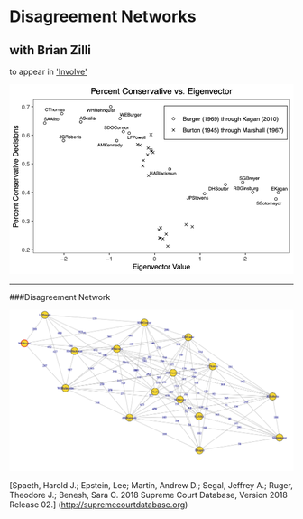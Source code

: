 Disagreement Networks
==========

## with Brian Zilli
to appear in ['Involve'](https://msp.org/involve/about/journal/about.html)

![](new_plot.png)<!-- -->

***

###Disagreement Network

![](graphDS.png)<!-- -->

[Spaeth, Harold J.; Epstein, Lee; Martin, Andrew D.; Segal, Jeffrey A.; Ruger, Theodore J.; Benesh, Sara C. 2018 Supreme Court Database, Version 2018 Release 02.] (http://supremecourtdatabase.org)


